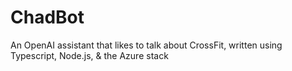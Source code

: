 # ChadBot
An OpenAI assistant that likes to talk about CrossFit, written using Typescript, Node.js, &amp; the Azure stack
